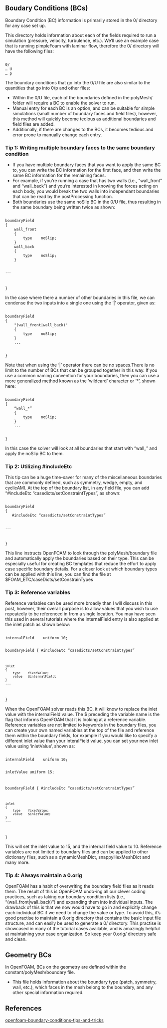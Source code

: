 ## Boudary Conditions (BCs)

Boundary Condition (BC) information is primarily stored in the 0/ directory for any case set up.

This directory holds information about each of the fields required to run a simulation (pressure, velocity, turbulence, etc.). We’ll use an example case that is running pimpleFoam with laminar flow, therefore the 0/ directory will have the following files:

<code>
0/
… U
… p
</code>

The boundary conditions that go into the 0/U file are also similar to the quantities that go into 0/p and other files:

- Within the 0/U file, each of the boundaries defined in the polyMesh/ folder will require a BC to enable the solver to run.
- Manual entry for each BC is an option, and can be suitable for simple simulations (small number of boundary faces and field files), however, this method will quickly become tedious as additional boundaries and field files are added.
- Additionally, if there are changes to the BCs, it becomes tedious and error prone to manually change each entry.

### Tip 1: Writing multiple boundary faces to the same boundary condition

- If you have multiple boundary faces that you want to apply the same BC to, you can write the BC information for the first face, and then write the same BC information for the remaining faces.
- For example, if you’re running a case that has two walls (i.e., “wall_front” and “wall_back”) and you’re interested in knowing the forces acting on each body, you would break the two walls into independant boundaries that can be read by the postProcessing function.
- Both boundaries use the same noSlip BC in the 0/U file, thus resulting in the same boundary being written twice as shown:

<code>
boundaryField
{
    wall_front
    {
        type    noSlip;
    }
    wall_back
    {
        type    noSlip;
    }

    ...

}
</code>

In the case where there a number of other boundaries in this file, we can condense the two inputs into a single one using the ‘|’ operator, given as:

<code>
boundaryField
{
    "(wall_front|wall_back)"
    {
        type    noSlip;
    }
    ...

}
</code>

Note that when using the ‘|’ operator there can be no spaces.There is no limit to the number of BCs that can be grouped together in this way. If you use a common naming convention for your boundaries, then you can use a more generalized method known as the ‘wildcard’ character or ‘*’, shown here:

<code>
boundaryField
{
    “wall_*”
    {
        type    noSlip;
    }
    ...

}
</code>

In this case the solver will look at all boundaries that start with “wall_” and apply the noSlip BC to them.

### Tip 2: Utilizing #includeEtc

This tip can be a huge time-saver for many of the miscellaneous boundaries that are commonly defined, such as symmetry, wedge, empty, and cyclicAMI. At the top of the boundary list, in any field file, you can add “#includeEtc “casedicts/setConstraintTypes”, as shown:

<code>
boundaryField
{
   #​includeEtc “casedicts/setConstraintTypes”

    ...

}
</code>

This line instructs OpenFOAM to look through the polyMesh/boundary file and automatically apply the boundaries based on their type. This can be especially useful for creating BC templates that reduce the effort to apply case specific boundary details.
For a closer look at which boundary types can be applied with this line, you can find the file at $FOAM_ETC/caseDicts/setConstrainTypes

### Tip 3: Reference variables

Reference variables can be used more broadly than I will discuss in this post, however, their overall purpose is to allow values that you wish to use repeatedly to be referenced in from a single location. You may have seen this used in several tutorials where the internalField entry is also applied at the inlet patch as shown below:

<code>
internalField    uniform 10;

boundaryField
{
   #​includeEtc “casedicts/setConstraintTypes”

    inlet
    {
        type    fixedValue;
        value   $internalField;
    }
    ...
}
</code>

When the OpenFOAM solver reads this BC, it will know to replace the inlet value with the internalField value. The $ preceding the variable name is the flag that informs OpenFOAM that it is looking at a reference variable. Reference variables are not limited to keywords in the boundary files, you can create your own named variables at the top of the file and reference them within the boundary fields, for example if you would like to specify a different inlet value than your interalField value, you can set your new inlet value using ‘inletValue’, shown as:

<code>
internalField    uniform 10;

inletValue    uniform 15;

boundaryField
{
   #​includeEtc “casedicts/setConstraintTypes”

    inlet
    {
        type    fixedValue;
        value   $inletValue;
    }
    ...
}
</code>

This will set the inlet value to 15, and the internal field value to 10. Reference variables are not limited to boundary files and can be applied to other dictionary files, such as a dynamicMeshDict, snappyHexMeshDict and many more.

### Tip 4: Always maintain a 0.orig

OpenFOAM has a habit of overwriting the boundary field files as it reads them. The result of this is OpenFOAM undo-ing all our clever coding practices, such as taking our boundary condition lists (i.e., “(wall_front|wall_back)”) and expanding them into individual inputs. The drawback of this is that we now would have to go in and explicitly change each individual BC if we need to change the value or type. To avoid this, it’s good practise to maintain a 0.orig directory that contains the basic input file structure, and can easily be used to generate a 0/ directory. This practise is showcased in many of the tutorial cases available, and is amazingly helpful at maintaining your case organization. So keep your 0.orig/ directory safe and clean.

## Geometry BCs

In OpenFOAM, BCs on the geometry are defined within the constant/polyMesh/boundary file.

- This file holds information about the boundary type (patch, symmetry, wall, etc.), which faces in the mesh belong to the boundary, and any other special information required.

## References

[openfoam-boundary-conditions-tips-and-tricks](<https://maplekeylabs.com/openfoam-boundary-conditions-tips-and-tricks/>)
